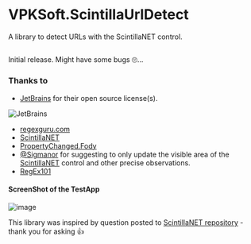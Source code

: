 # VPKSoft.ScintillaUrlDetect
A library to detect URLs with the ScintillaNET control.

##
Initial release. Might have some bugs 🙄...

### Thanks to
* [JetBrains](http://www.jetbrains.com) for their open source license(s).

![JetBrains](http://www.vpksoft.net/site/External/JetBrains/jetbrains.svg)

* [regexguru.com](http://www.regexguru.com/2008/11/detecting-urls-in-a-block-of-text/)
* [ScintillaNET](https://github.com/jacobslusser/ScintillaNET)
* [PropertyChanged.Fody](https://github.com/Fody/PropertyChanged)
* [@Sigmanor](https://github.com/Sigmanor) for suggesting to only update the visible area of the [ScintillaNET](https://github.com/jacobslusser/ScintillaNET) control and other precise observations.
* [RegEx101](https://regex101.com)

#### ScreenShot of the TestApp
![image](https://user-images.githubusercontent.com/40712699/68073080-749e5a00-fd95-11e9-8982-398230fbe0ca.png)

This library was inspired by question posted to [ScintillaNET repository](https://github.com/jacobslusser/ScintillaNET/issues/470) - thank you for asking 👍
